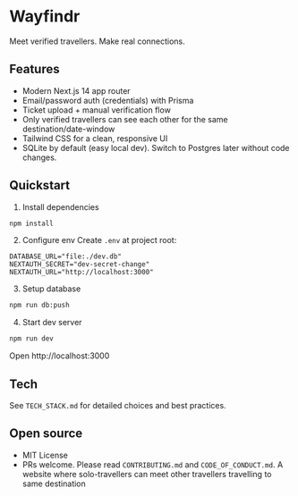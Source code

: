 # Wayfindr

Meet verified travellers. Make real connections.

## Features
- Modern Next.js 14 app router
- Email/password auth (credentials) with Prisma
- Ticket upload + manual verification flow
- Only verified travellers can see each other for the same destination/date-window
- Tailwind CSS for a clean, responsive UI
- SQLite by default (easy local dev). Switch to Postgres later without code changes.

## Quickstart

1. Install dependencies
```bash
npm install
```

2. Configure env
Create `.env` at project root:
```
DATABASE_URL="file:./dev.db"
NEXTAUTH_SECRET="dev-secret-change"
NEXTAUTH_URL="http://localhost:3000"
```

3. Setup database
```bash
npm run db:push
```

4. Start dev server
```bash
npm run dev
```

Open http://localhost:3000

## Tech
See `TECH_STACK.md` for detailed choices and best practices.

## Open source
- MIT License
- PRs welcome. Please read `CONTRIBUTING.md` and `CODE_OF_CONDUCT.md`.
A website where solo-travellers can meet other travellers travelling to same destination 
